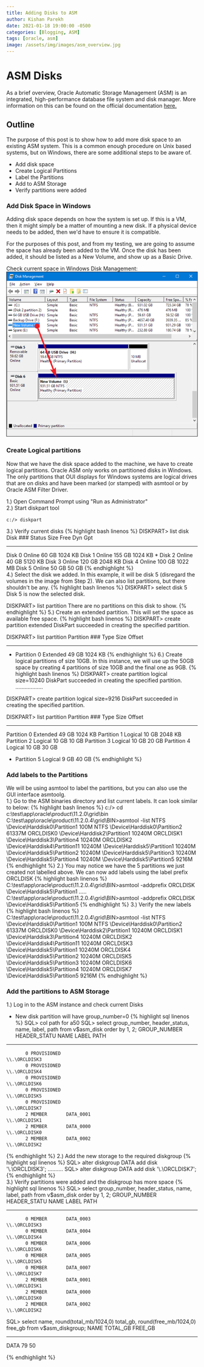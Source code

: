 ```yaml
---
title: Adding Disks to ASM
author: Kishan Parekh
date: 2021-01-18 19:00:00 -0500
categories: [Blogging, ASM]
tags: [oracle, asm]
image: /assets/img/images/asm_overview.jpg
---
```


# ASM Disks

As a brief overview, Oracle Automatic Storage Management (ASM) is an integrated, high-performance database file system and disk manager. More information on this can be found on the official documentation [here.](https://docs.oracle.com/cd/E11882_01/server.112/e18951/asmcon.htm#OSTMG036)

## Outline

The purpose of this post is to show how to add more disk space to an existing ASM system. This is a common enough procedure on Unix based systems, but on Windows, there are some additional steps to be aware of.

- Add disk space
- Create Logical Partitions
- Label the Partitions
- Add to ASM Storage
- Verify partitions were added

### Add Disk Space in Windows

Adding disk space depends on how the system is set up.
If this is a VM, then it might simply be a matter of mounting a new disk. If a physical device needs to be added, then we'd have to ensure it is compatible.

For the purposes of this post, and from my testing, we are going to assume the space has already been added to the VM. Once the disk has been added, it should be listed as a New Volume, and show up as a Basic Drive.

Check current space in Windows Disk Management:
![Example of Disk Management](/assets/img/images/diskmgmt.png)

### Create Logical partitions

Now that we have the disk space added to the machine, we have to create logical partitions. Oracle ASM only works on partitioned disks in Windows.  
The only partitions that OUI displays for Windows systems are logical drives that are on disks and have been marked (or stamped) with asmtool or by Oracle ASM Filter Driver.

1.) Open Command Prompt using "Run as Administrator"  
2.) Start diskpart tool

    c:/> diskpart

3.) Verify current disks
    {% highlight bash linenos %}
DISKPART> list disk
Disk ###  Status         Size     Free     Dyn  Gpt
--------  -------------  -------  -------  ---  ---
Disk 0    Online           60 GB  1024 KB
Disk 1    Online          155 GB  1024 KB   *
Disk 2    Online           40 GB  5120 KB
Disk 3    Online          120 GB  2048 KB
Disk 4    Online          100 GB  1022 MB
Disk 5    Online           50 GB    50 GB
{% endhighlight %}  
4.) Select the disk we added. In this example, it will be disk 5 (disregard the volumes in the image from Step 2). We can also list partitions, but there shouldn't be any.
{% highlight bash linenos %}
DISKPART> select disk 5
Disk 5 is now the selected disk.

DISKPART> list partition
There are no partitions on this disk to show.
{% endhighlight %}
5.) Create an extended partition. This will set the space as available free space.
{% highlight bash linenos %}
DISKPART> create partition extended
DiskPart succeeded in creating the specified partition.
 
DISKPART> list partition
Partition ###  Type              Size     Offset
-------------  ----------------  -------  -------
* Partition 0    Extended            49 GB  1024 KB
{% endhighlight %}
6.) Create logical partitions of size 10GB. In this instance, we will use up the 50GB space by creating 4 partitions of size 10GB  and the final one as 9GB.
{% highlight bash linenos %}
DISKPART> create partition logical size=10240
DiskPart succeeded in creating the specified partition.
..................

DISKPART> create partition logical size=9216
DiskPart succeeded in creating the specified partition.

DISKPART> list partition
  Partition ###  Type              Size     Offset
  -------------  ----------------  -------  -------
  Partition 0    Extended            49 GB  1024 KB
  Partition 1    Logical             10 GB  2048 KB
  Partition 2    Logical             10 GB    10 GB
  Partition 3    Logical             10 GB    20 GB
  Partition 4    Logical             10 GB    30 GB
* Partition 5    Logical              9 GB    40 GB
{% endhighlight %}
### Add labels to the Partitions  
We will be using asmtool to label the partitions, but you can also use the GUI interface asmtoolg.  
1.) Go to the ASM binaries directory and list current labels. It can look similar to below:
{% highlight bash linenos %}
c:/> cd c:\test\app\oracle\product\11.2.0\grid\bin
C:\test\app\oracle\product\11.2.0.4\grid\BIN>asmtool -list
NTFS                             \Device\Harddisk0\Partition1              100M
NTFS                             \Device\Harddisk0\Partition2            61337M
ORCLDISK0                        \Device\Harddisk2\Partition1            10240M
ORCLDISK1                        \Device\Harddisk3\Partition4            10240M
ORCLDISK2                        \Device\Harddisk4\Partition11           10240M
                                 \Device\Harddisk5\Partition1            10240M
                                 \Device\Harddisk5\Partition2            10240M
                                 \Device\Harddisk5\Partition3            10240M
                                 \Device\Harddisk5\Partition4            10240M
                                 \Device\Harddisk5\Partition5             9216M
{% endhighlight %}
2.) You may notice we have the 5 partitions we just created not labelled above. We can now add labels using the label prefix ORCLDISK
{% highlight bash linenos %}
C:\test\app\oracle\product\11.2.0.4\grid\BIN>asmtool -addprefix ORCLDISK \Device\Harddisk5\Partition1
.....
C:\test\app\oracle\product\11.2.0.4\grid\BIN>asmtool -addprefix ORCLDISK \Device\Harddisk5\Partition5
{% endhighlight %}
3.) Verify the new labels
{% highlight bash linenos %}
C:\test\app\oracle\product\11.2.0.4\grid\BIN>asmtool -list
NTFS                             \Device\Harddisk0\Partition1              100M
NTFS                             \Device\Harddisk0\Partition2            61337M
ORCLDISK0                        \Device\Harddisk2\Partition1            10240M
ORCLDISK1                        \Device\Harddisk3\Partition4            10240M
ORCLDISK2                        \Device\Harddisk4\Partition11           10240M
ORCLDISK3                        \Device\Harddisk5\Partition1            10240M
ORCLDISK4                        \Device\Harddisk5\Partition2            10240M
ORCLDISK5                        \Device\Harddisk5\Partition3            10240M
ORCLDISK6                        \Device\Harddisk5\Partition4            10240M
ORCLDISK7                        \Device\Harddisk5\Partition5             9216M
{% endhighlight %}
### Add the partitions to ASM Storage  
1.) Log in to the ASM instance and check current Disks  
- New disk partition will have group_number=0
{% highlight sql linenos %}
SQL> col path for a50
SQL> select group_number, header_status, name, label, path from v$asm_disk order by 1, 2;
GROUP_NUMBER HEADER_STATU NAME                           LABEL                           PATH
------------ ------------ ------------------------------ ------------------------------- --------------------------------------------------
           0 PROVISIONED                                                                 \\.\ORCLDISK3
           0 PROVISIONED                                                                 \\.\ORCLDISK4
           0 PROVISIONED                                                                 \\.\ORCLDISK6
           0 PROVISIONED                                                                 \\.\ORCLDISK5
           0 PROVISIONED                                                                 \\.\ORCLDISK7
           2 MEMBER       DATA_0001                                                      \\.\ORCLDISK1
           2 MEMBER       DATA_0000                                                      \\.\ORCLDISK0
           2 MEMBER       DATA_0002                                                      \\.\ORCLDISK2
{% endhighlight %}
2.) Add the new storage to the required diskgroup
{% highlight sql linenos %}
SQL> alter diskgroup DATA add disk '\\.\ORCLDISK3';
..........
SQL> alter diskgroup DATA add disk '\\.\ORCLDISK7';
{% endhighlight %}  
3.) Verify partitions were added and the diskgroup has more space
{% highlight sql linenos %}
SQL> select group_number, header_status, name, label, path from v$asm_disk order by 1, 2;
GROUP_NUMBER HEADER_STATU NAME                           LABEL                           PATH
------------ ------------ ------------------------------ ------------------------------- --------------------------------------------------
           0 MEMBER       DATA_0003                                                      \\.\ORCLDISK3
           0 MEMBER       DATA_0004                                                      \\.\ORCLDISK4
           0 MEMBER       DATA_0006                                                      \\.\ORCLDISK6
           0 MEMBER       DATA_0005                                                      \\.\ORCLDISK5
           0 MEMBER       DATA_0007                                                      \\.\ORCLDISK7
           2 MEMBER       DATA_0001                                                      \\.\ORCLDISK1
           2 MEMBER       DATA_0000                                                      \\.\ORCLDISK0
           2 MEMBER       DATA_0002                                                      \\.\ORCLDISK2

SQL> select name, round(total_mb/1024,0) total_gb, round(free_mb/1024,0) free_gb from v$asm_diskgroup;
NAME                             TOTAL_GB    FREE_GB
------------------------------ ---------- ----------
DATA                                   79         50

{% endhighlight %}  
